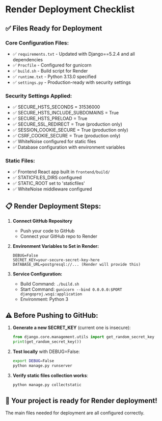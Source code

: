 # Render Deployment Checklist

## ✅ Files Ready for Deployment

### Core Configuration Files:
- ✅ `requirements.txt` - Updated with Django==5.2.4 and all dependencies
- ✅ `Procfile` - Configured for gunicorn
- ✅ `build.sh` - Build script for Render
- ✅ `runtime.txt` - Python 3.13.0 specified
- ✅ `settings.py` - Production-ready with security settings

### Security Settings Applied:
- ✅ SECURE_HSTS_SECONDS = 31536000
- ✅ SECURE_HSTS_INCLUDE_SUBDOMAINS = True
- ✅ SECURE_HSTS_PRELOAD = True
- ✅ SECURE_SSL_REDIRECT = True (production only)
- ✅ SESSION_COOKIE_SECURE = True (production only)
- ✅ CSRF_COOKIE_SECURE = True (production only)
- ✅ WhiteNoise configured for static files
- ✅ Database configuration with environment variables

### Static Files:
- ✅ Frontend React app built in `frontend/build/`
- ✅ STATICFILES_DIRS configured
- ✅ STATIC_ROOT set to 'staticfiles'
- ✅ WhiteNoise middleware configured

## 📋 Render Deployment Steps:

1. **Connect GitHub Repository**
   - Push your code to GitHub
   - Connect your GitHub repo to Render

2. **Environment Variables to Set in Render:**
   ```
   DEBUG=False
   SECRET_KEY=your-secure-secret-key-here
   DATABASE_URL=postgresql://... (Render will provide this)
   ```

3. **Service Configuration:**
   - Build Command: `./build.sh`
   - Start Command: `gunicorn --bind 0.0.0.0:$PORT djangoproj.wsgi:application`
   - Environment: Python 3

## ⚠️ Before Pushing to GitHub:

1. **Generate a new SECRET_KEY** (current one is insecure):
   ```python
   from django.core.management.utils import get_random_secret_key
   print(get_random_secret_key())
   ```

2. **Test locally** with DEBUG=False:
   ```bash
   export DEBUG=False
   python manage.py runserver
   ```

3. **Verify static files collection works**:
   ```bash
   python manage.py collectstatic
   ```

## 🚀 Your project is ready for Render deployment!

The main files needed for deployment are all configured correctly.
